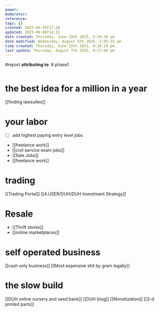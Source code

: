 ```yaml
---
power: 
moderator: 
reference: 
tags: []
created: 2025-06-19T17:20
updated: 2025-08-06T14:15
date created: Thursday, June 19th 2025, 9:20:29 pm
date modified: Wednesday, August 6th 2025, 2:05:15 am
time created: Thursday, June 19th 2025, 9:20:29 pm
last update: Thursday, August 7th 2025, 9:27:04 pm
---
```

#report 
**attributing to**: #  phase1 


```table-of-contents
```

# the best idea for a million in a year
[[finding lawsuites]]
# your labor
- [ ] add highest paying entry level jobs
- [[freelance work]]
- [[civil service exam jobs]]
- [[Sale Jobs]]
- [[freelance work]]
# trading
[[Trading Portal]]
[[4.USER/DUH/DUH Investment Strategy]]
# Resale
- [[Thrift stores]]
- [[online marketplaces]]
# self operated business
[[cash only business]]
[[Most expensive shit by gram legally]]
# the slow build
[[DUH online nursery and seed bank]]
[[DUH blog]]
[[Monetization]]
[[3-d printed parts]]
